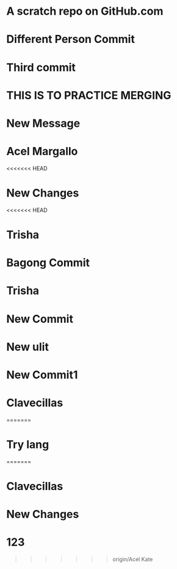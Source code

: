 # A scratch repo on GitHub.com
# Different Person Commit
# Third commit
# THIS IS TO PRACTICE MERGING
# New Message
# Acel Margallo
<<<<<<< HEAD
# New Changes 
<<<<<<< HEAD
# Trisha
# Bagong Commit
# Trisha
# New Commit
# New ulit
# New Commit1
# Clavecillas 
=======
# Try lang
=======
# Clavecillas
# New Changes 
# 123

>>>>>>> origin/Acel
>>>>>>> Kate
